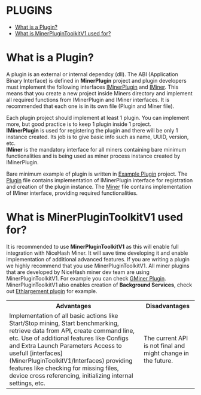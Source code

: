 # PLUGINS

- [What is a Plugin?](#plugin)
- [What is MinerPluginToolkitV1 used for?](#toolkit)

# <a name="plugin"></a> What is a Plugin?

A plugin is an external or internal dependcy (dll). The ABI (Application Binary Interface) is defined in <b>MinerPlugin</b> project and plugin developers must implement the following interfaces [IMinerPlugin](MinerPlugin/IMinerPlugin.cs) and [IMiner](MinerPlugin/MinerPlugin.cs). This means that you create a new project inside Miners directory and implement all required functions from IMinerPlugin and IMiner interfaces. It is recommended that each one is in its own file (Plugin and Miner file).<br>

Each plugin project should implement at least 1 plugin. You can implement more, but good practice is to keep 1 plugin inside 1 project.<br>
<b>IMinerPlugin</b> is used for registering the plugin and there will be only 1 instance created. Its job is to give basic info such as name, UUID, version, etc.<br>
<b>IMiner</b> is the mandatory interface for all miners containing bare minimum functionalities and is being used as miner process instance created by IMinerPlugin.<br>

Bare minimum example of plugin is written in [Example Plugin](ExamplePlugin) project. The [Plugin](ExamplePlugin/ExamplePlugin.cs) file contains implementation of IMinerPlugin interface for registration and creation of the plugin instance. The [Miner](ExamplePlugin/ExampleMiner.cs) file contains implementation of IMiner interface, providing required functionalities.

# <a name="toolkit"></a> What is MinerPluginToolkitV1 used for?

It is recommended to use <b>MinerPluginToolkitV1</b> as this will enable full integration with NiceHash Miner. It will save time developing it and enable implementation of additional advanced features. If you are writing a plugin we highly recommend that you use MinerPluginToolkitV1. All miner plugins that are developed by NiceHash miner dev team are using MinerPluginToolkitV1. For example you can check [GMiner Plugin](GMiner).<br>
MinerPluginToolkitV1 also enables creation of <b>Background Services</b>, check out [Ethlargement plugin](Ethlargement) for example.

<table style="width:100%">
<tr>
  <th>Advantages</th>
  <th>Disadvantages</th>
</tr>
<tr>
  <td>Implementation of all basic actions like Start/Stop mining, Start benchmarking, retrieve data from API, create command line, etc.
  Use of additional features like Configs and Extra Launch Parameters
  Access to usefull [interfaces](MinerPluginToolkitV1/Interfaces) providing features like checking for missing files, device cross referencing, initializing internal settings, etc.
</td>
  <td>The current API is not final and might change in the future.</td> 
</tr>
</table> 
